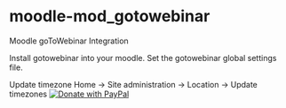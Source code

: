 # moodle-mod_gotowebinar
Moodle goToWebinar Integration


Install gotowebinar into your moodle.
Set the gotowebinar global settings file.

Update timezone 
Home -> Site administration -> Location -> Update timezones
<a href="https://paypal.me/alokrai?locale.x=en_GB">
  <img src="https://raw.githubusercontent.com/stefan-niedermann/paypal-donate-button/master/paypal-donate-button.png" alt="Donate with PayPal" />
</a>
